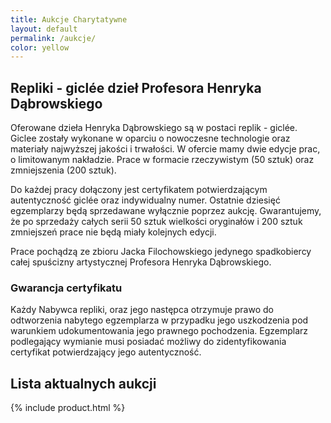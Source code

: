 ```yaml
---
title: Aukcje Charytatywne
layout: default
permalink: /aukcje/
color: yellow
---
```


<section class="feature--wide outro mt-30 mb-90">
<h2>Repliki - giclée dzieł Profesora Henryka Dąbrowskiego </h2>
<p>
Oferowane dzieła Henryka Dąbrowskiego są w postaci replik - giclée. Giclee zostały wykonane w oparciu o nowoczesne technologie oraz materiały najwyższej jakości i trwałości. W ofercie mamy dwie edycje prac, o limitowanym nakładzie. Prace w formacie rzeczywistym (50 sztuk) oraz zmniejszenia (200 sztuk). </p>
<p>
Do każdej pracy dołączony jest certyfikatem potwierdzającym autentyczność giclée oraz indywidualny numer. Ostatnie dziesięć egzemplarzy będą sprzedawane wyłącznie poprzez aukcję. Gwarantujemy, że po sprzedaży całych serii 50 sztuk wielkości oryginałów i 200 sztuk zmniejszeń prace nie będą miały kolejnych edycji.</p>
<p>
Prace pochądzą ze zbioru Jacka Filochowskiego jedynego spadkobiercy całej spuścizny artystycznej Profesora Henryka Dąbrowskiego.</p>


<h3>Gwarancja certyfikatu</h3>
<p>
Każdy Nabywca repliki, oraz jego następca otrzymuje prawo do odtworzenia nabytego egzemplarza w przypadku jego uszkodzenia pod warunkiem udokumentowania jego prawnego pochodzenia. Egzemplarz podlegający wymianie musi posiadać możliwy do zidentyfikowania certyfikat potwierdzający jego autentyczność.  </p>

<h2>Lista aktualnych aukcji </h2>

<div id="auctions_list">
{% include product.html %}
</div>

</section>
